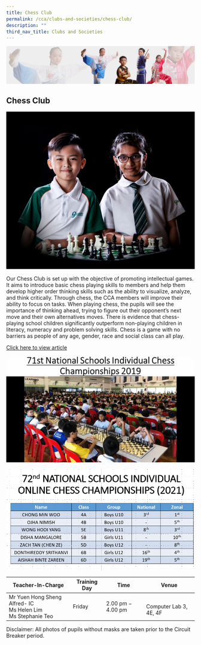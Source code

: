 ```yaml
---
title: Chess Club
permalink: /cca/clubs-and-societies/chess-club/
description: ""
third_nav_title: Clubs and Societies
---
```


![](/images/About%20Us/subbanner3.jpg)


## **Chess Club**

![](/images/CCA/Chess%201.jpeg)


Our Chess Club is set up with the objective of promoting intellectual games. It aims to introduce basic chess playing skills to members and help them develop higher order thinking skills such as the ability to visualize, analyze, and think critically. Through chess, the CCA members will improve their ability to focus on tasks. When playing chess, the pupils will see the importance of thinking ahead, trying to figure out their opponent’s next move and their own alternatives moves. There is evidence that chess-playing school children significantly outperform non-playing children in literacy, numeracy and problem solving skills. Chess is a game with no barriers as people of any age, gender, race and social class can all play.

[Click here to view article](https://bit.ly/33iqjJz)


![](/images/CCA/Chess%20GIF.gif)


![](/images/CCA/Chess%202.jpeg)


<table>
<thead>
  <tr>
    <th>Teacher-In-Charge</th>
    <th>Training Day</th>
    <th>Time</th>
    <th>Venue</th>
  </tr>
</thead>
<tbody>
  <tr>
    <td>Mr Yuen Hong Sheng Alfred- IC<br>Ms Helen Lim<br>Ms Stephanie Teo</td>
    <td>Friday</td>
    <td>2.00 pm − 4.00 pm</td>
    <td><br>Computer Lab 3, 4E, 4F</td>
  </tr>
</tbody>
</table>

Disclaimer: All photos of pupils without masks are taken prior to the Circuit Breaker period.
